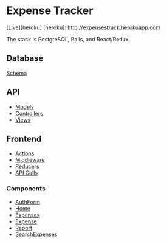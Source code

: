 # Expense Tracker

[Live][heroku]
[heroku]: http://expensestrack.herokuapp.com

The stack is PostgreSQL, Rails, and React/Redux.

## Database
[Schema][schema]

## API
- [Models][models]
- [Controllers][controllers]
- [Views][views]

## Frontend
- [Actions][actions]
- [Middleware][middleware]
- [Reducers][reducers]
- [API Calls][util]

### Components
- [AuthForm][auth_form]
- [Home][home]
- [Expenses][expenses]
- [Expense][expense]
- [Report][report]
- [SearchExpenses][searchexpenses]

[schema]: db/schema.rb
[models]: app/models
[controllers]: app/controllers
[views]: app/views
[actions]: frontend/actions
[middleware]: frontend/middleware
[reducers]: frontend/reducers
[util]: frontend/util
[auth_form]: frontend/components/auth_form
[home]: frontend/components/home
[expenses]: frontend/components/expenses
[expense]: frontend/components/expense
[report]: frontend/components/report
[searchexpenses]: frontend/components/search_expenses
